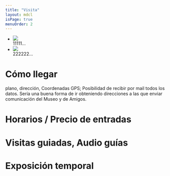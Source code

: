 ```yaml
---
title: "Visita"
layout: mdcl
isPage: true
menuOrder: 2
---
```


<ul data-orbit>
  <li>
    <img src="/images/mdjgcl-1.jpg" />
    <div class="orbit-caption">11111...</div>
  </li>
  <li>
    <img src="/images/mdjgcl-2.jpg" />
    <div class="orbit-caption">222222...</div>
  </li>
  
</ul>

# Cómo llegar  
plano, dirección, Coordenadas GPS; Posibilidad de recibir por mail todos los datos. Sería una buena forma de ir obteniendo direcciones a las que enviar comunicación del Museo y de Amigos.

# Horarios / Precio de entradas

# Visitas guiadas, Audio guías


# Exposición temporal


